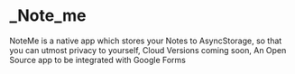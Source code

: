# _Note_me
NoteMe is a native app which stores your Notes to AsyncStorage, so that you can utmost privacy to yourself, Cloud Versions coming soon, An Open Source app to be integrated with Google Forms
